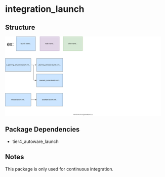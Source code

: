 # integration_launch

## Structure

![integration_launch](./integration_launch.drawio.svg)

## Package Dependencies

- tier4_autoware_launch

## Notes

This package is only used for continuous integration.
